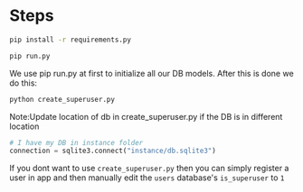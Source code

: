 # Steps

```bash
pip install -r requirements.py
```


```bash
pip run.py
```
We use pip run.py at first to initialize all our DB models. After this is done we do this:
```bash
python create_superuser.py
```
Note:Update location of db in create_superuser.py if the DB is in different location
```python
# I have my DB in instance folder
connection = sqlite3.connect("instance/db.sqlite3")
```
If you dont want to use ``create_superuser.py`` then you can simply register a user in app and then manually edit the ``users`` database's ``is_superuser`` to ``1`` 
